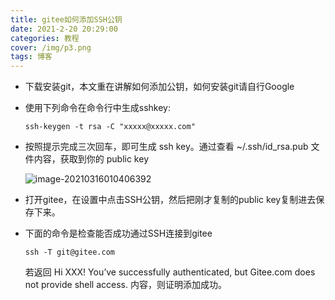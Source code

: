 ```yaml
---
title: gitee如何添加SSH公钥
date: 2021-2-20 20:29:00
categories: 教程
cover: /img/p3.png
tags: 博客
---
```


* 下载安装git，本文重在讲解如何添加公钥，如何安装git请自行Google

* 使用下列命令在命令行中生成sshkey:

  ```
  ssh-keygen -t rsa -C "xxxxx@xxxxx.com"
  ```

* 按照提示完成三次回车，即可生成 ssh key。通过查看 ~/.ssh/id_rsa.pub 文件内容，获取到你的 public key

  ![image-20210316010406392](https://gitee.com/wanwanzh/imagebed-windows/raw/master/pictures/image-20210316010406392.png) 
  
* 打开gitee，在设置中点击SSH公钥，然后把刚才复制的public key复制进去保存下来。

* 下面的命令是检查能否成功通过SSH连接到gitee

  ```
  ssh -T git@gitee.com
  ```

  若返回 Hi XXX! You’ve successfully authenticated, but Gitee.com does not provide shell access. 内容，则证明添加成功。